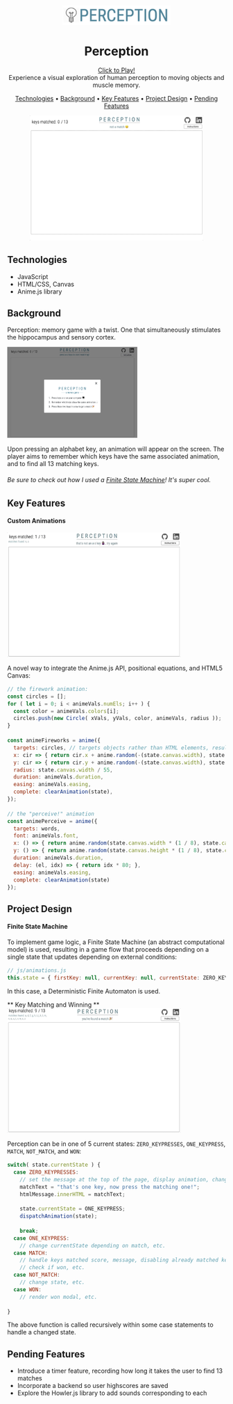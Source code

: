 <p align="center"><img src="./assets/images/perceptionlogo.png" width=250px/></p>

<h1 align="center">Perception</h1>

<p align="center">
  <a href="https://aguamenti.github.io/Perception/">Click to Play!</a>
  <br>Experience a visual exploration of human perception to moving objects and muscle memory.
</p>

<p align="center">
  <a href="#technologies">Technologies</a> •
  <a href="#background">Background</a> •
  <a href="#key-features">Key Features</a> •
  <a href="#project-design">Project Design</a> •
  <a href="#pending-features">Pending Features</a>
</p>

<p align="center"><img src="./assets/images/shortanimationdemo.gif" width=400px/></p>

## Technologies
- JavaScript
- HTML/CSS, Canvas
- Anime.js library

## Background
Perception: memory game with a twist. One that simultaneously stimulates the hippocampus and sensory cortex.

<img src="./assets/images/instructions.png" width=300px/>

Upon pressing an alphabet key, an animation will appear on the screen. The player aims to remember which keys have the same associated animation, and to find all 13 matching keys.

###### Be sure to check out how I used a <a href="#finite-state-machine">Finite State Machine</a>! It's super cool.

## Key Features
#### Custom Animations
<img src="./assets/images/animationsdemo.gif" width=400px/>

A novel way to integrate the Anime.js API, positional equations, and HTML5 Canvas:

```js
// the firework animation:
const circles = [];
for ( let i = 0; i < animeVals.numEls; i++ ) {
  const color = animeVals.colors[i];
  circles.push(new Circle( xVals, yVals, color, animeVals, radius ));
}

const animeFireworks = anime({
  targets: circles, // targets objects rather than HTML elements, resulting in more DRY code
  x: cir => { return cir.x + anime.random(-(state.canvas.width), state.canvas.width); },
  y: cir => { return cir.y + anime.random(-(state.canvas.width), state.canvas.width); },
  radius: state.canvas.width / 55,
  duration: animeVals.duration,
  easing: animeVals.easing,
  complete: clearAnimation(state),
});

// the "perceive!" animation
const animePerceive = anime({
  targets: words,
  font: animeVals.font,
  x: () => { return anime.random(state.canvas.width * (1 / 8), state.canvas.width * (7 / 8)); },
  y: () => { return anime.random(state.canvas.height * (1 / 8), state.canvas.height * (7 / 8)); },
  duration: animeVals.duration,
  delay: (el, idx) => { return idx * 80; },
  easing: animeVals.easing,
  complete: clearAnimation(state)
});
```

## Project Design
#### Finite State Machine
To implement game logic, a Finite State Machine (an abstract computational model) is used, resulting in a game flow that proceeds depending on a single state that updates depending on external conditions:

```js
// js/animations.js
this.state = { firstKey: null, currentKey: null, currentState: ZERO_KEYPRESSES...};
```

In this case, a Deterministic Finite Automaton is used.

** Key Matching and Winning **
<img src="./assets/images/windemo.gif" width=400px/>

Perception can be in one of 5 current states: ```ZERO_KEYPRESSES```, ```ONE_KEYPRESS```, ```MATCH```, ```NOT_MATCH```, and ```WON```:

```js
switch( state.currentState ) {
  case ZERO_KEYPRESSES:
    // set the message at the top of the page, display animation, change currentState
    matchText = "that's one key, now press the matching one!";
    htmlMessage.innerHTML = matchText;

    state.currentState = ONE_KEYPRESS;
    dispatchAnimation(state);

    break;
  case ONE_KEYPRESS:
    // change currentState depending on match, etc.
  case MATCH:
    // handle keys matched score, message, disabling already matched keys
    // check if won, etc.
  case NOT_MATCH:
    // change state, etc.
  case WON:
    // render won modal, etc.

}
```
The above function is called recursively within some case statements to handle a changed state.

## Pending Features
- Introduce a timer feature, recording how long it takes the user to find 13 matches
- Incorporate a backend so user highscores are saved
- Explore the Howler.js library to add sounds corresponding to each
